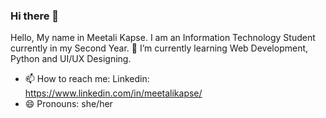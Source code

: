### Hi there 👋

<!--
**meetalik8/meetalik8** is a ✨ _special_ ✨ repository because its `README.md` (this file) appears on your GitHub profile.

Here are some ideas to get you started:
-->
Hello, My name in Meetali Kapse. I am an Information Technology Student currently in my Second Year.
🌱 I’m currently learning Web Development, Python and UI/UX Designing.
- 📫 How to reach me: Linkedin: https://www.linkedin.com/in/meetalikapse/
- 😄 Pronouns: she/her
